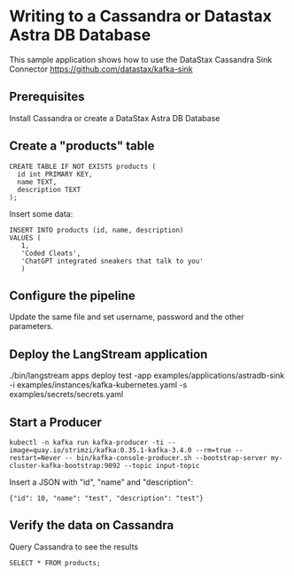 # Writing to a Cassandra or Datastax Astra DB Database 

This sample application shows how to use the DataStax Cassandra Sink Connector
https://github.com/datastax/kafka-sink

## Prerequisites

Install Cassandra or create a DataStax Astra DB Database

## Create a "products" table

```
CREATE TABLE IF NOT EXISTS products (
  id int PRIMARY KEY,
  name TEXT,
  description TEXT
);
```

Insert some data:
```
INSERT INTO products (id, name, description) 
VALUES (
   1,
   'Coded Cleats',
   'ChatGPT integrated sneakers that talk to you'
   )
```

## Configure the pipeline

Update the same file and set username, password and the other parameters.

## Deploy the LangStream application

./bin/langstream apps deploy test -app examples/applications/astradb-sink -i examples/instances/kafka-kubernetes.yaml -s examples/secrets/secrets.yaml


## Start a Producer
```
kubectl -n kafka run kafka-producer -ti --image=quay.io/strimzi/kafka:0.35.1-kafka-3.4.0 --rm=true --restart=Never -- bin/kafka-console-producer.sh --bootstrap-server my-cluster-kafka-bootstrap:9092 --topic input-topic
```

Insert a JSON with "id", "name" and "description":

```
{"id": 10, "name": "test", "description": "test"}
```


## Verify the data on Cassandra

Query Cassandra to see the results

```
SELECT * FROM products;
```

